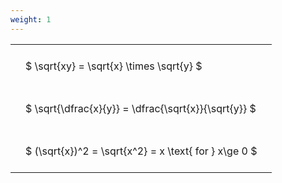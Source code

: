```yaml
---
weight: 1
---
```


<style type="text/css">
#T_917ad th.col_heading {
  text-align: left;
  font-size: 1em;
}
#T_917ad td {
  text-align: left;
  font-size: 1em;
  padding: 1.5em;
}
</style>
<table id="T_917ad">
  <thead>
  </thead>
  <tbody>
    <tr>
      <td id="T_917ad_row0_col0" class="data row0 col0" >$ \sqrt{xy} = \sqrt{x} \times \sqrt{y} $</td>
    </tr>
    <tr>
      <td id="T_917ad_row1_col0" class="data row1 col0" >$ \sqrt{\dfrac{x}{y}} = \dfrac{\sqrt{x}}{\sqrt{y}} $</td>
    </tr>
    <tr>
      <td id="T_917ad_row2_col0" class="data row2 col0" >$ (\sqrt{x})^2 = \sqrt{x^2} = x \text{ for } x\ge 0 $</td>
    </tr>
  </tbody>
</table>

